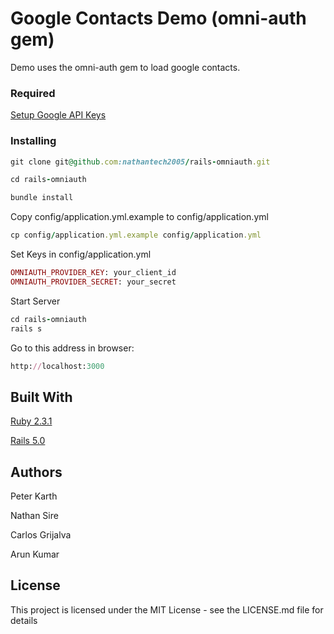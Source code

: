 # Google Contacts Demo (omni-auth gem)

Demo uses the omni-auth gem to load google contacts.

### Required

[Setup Google API Keys](https://richonrails.com/articles/google-authentication-in-ruby-on-rails)

### Installing

```ruby
git clone git@github.com:nathantech2005/rails-omniauth.git
```

```ruby
cd rails-omniauth
```

```ruby
bundle install
```

Copy config/application.yml.example to config/application.yml

```ruby
cp config/application.yml.example config/application.yml
```

Set Keys in config/application.yml

```ruby
OMNIAUTH_PROVIDER_KEY: your_client_id
OMNIAUTH_PROVIDER_SECRET: your_secret
```

Start Server

```ruby
cd rails-omniauth
rails s
```

Go to this address in browser:

```ruby
http://localhost:3000
```

## Built With

[Ruby 2.3.1](https://www.ruby-lang.org/en/news/2016/04/26/ruby-2-3-1-released/)

[Rails 5.0](http://weblog.rubyonrails.org)

## Authors

Peter Karth

Nathan Sire

Carlos Grijalva

Arun Kumar

## License

This project is licensed under the MIT License - see the LICENSE.md file for details

